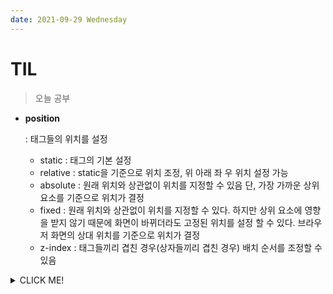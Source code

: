```yaml
---
date: 2021-09-29 Wednesday
---
```


# TIL

> 오늘 공부

 - **position** 

   : 태그들의 위치를 설정
   - static : 태그의 기본 설정
   - relative : static을 기준으로 위치 조정, 위 아래 좌 우 위치 설정 가능
   - absolute :  원래 위치와 상관없이 위치를 지정할 수 있음
                 단, 가장 가까운 상위 요소를 기준으로 위치가 결정
   - fixed : 원래 위치와 상관없이 위치를 지정할 수 있다. 하지만 상위 요소에 영향을 받지 않기 때문에 화면이 바뀌더라도 고정된 위치를 설정 할 수 있다. 브라우저 화면의 상대 위치를 기준으로 위치가 결정
   - z-index : 태그들끼리 겹친 경우(상자들끼리 겹친 경우) 배치 순서를 조정할 수 있음
  







<details>
<summary>CLICK ME!</summary>  

- https://soharu.tistory.com/3
- https://aboooks.tistory.com/82
- https://aboooks.tistory.com/83

</detials>  


 
